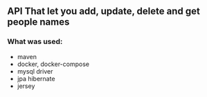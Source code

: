## API That let you add, update, delete and get people names
### What was used:
- maven
- docker, docker-compose 
- mysql driver
- jpa hibernate
- jersey
